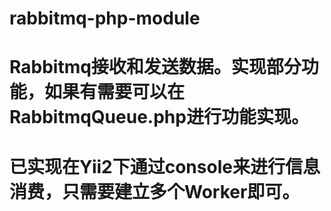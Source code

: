 # rabbitmq-php-module

# Rabbitmq接收和发送数据。实现部分功能，如果有需要可以在RabbitmqQueue.php进行功能实现。

# 已实现在Yii2下通过console来进行信息消费，只需要建立多个Worker即可。
